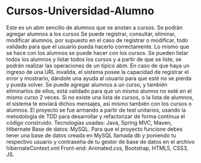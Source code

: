 # Cursos-Universidad-Alumno
Este es un abm sencillo de alumnos que se anotan a cursos.
Se podrán agregar alumnos a los cursos Se puede registrar, consultar, eliminar, modificar alumnos, por supuesto en el caso de registrar o modificar, todo validado para que el usuario pueda hacerlo correctamente.
Lo mismo que se hace con los alumnos se puede hacer con los cursos.
Se pueden listar todos los alumnos y listar todos los cursos y a partir de que se liste, se podrán realizar las operaciones de un típico abm.
En caso de que haya un ingreso de una URL invalida, el sistema posee la capacidad de registrar el error y mostrarlo, dándole una ayuda al usuario para que esté no se pierda y pueda volver. 
Se puede agregar alumnos a un curso, y también eliminarlos de ellos, está validado para que un mismo alumno no esté en el mismo curso 2 veces. 
Si no existe una lista de cursos, o la lista de alumnos, el sistema te enviará dichos mensajes, así mismo también con los cursos o alumnos.
El proyecto se fue armando a partir de test unitarios, usando la metodología de TDD para desarrollar y refactorizar de forma continua el código construido. 
Tecnologías usadas: Java, Spring MVC, Maven, Hibernate Base de datos: MySQL.
Para que el proyecto funcione debes tener una base de datos creada en MySQL llamada db y poniendo tu respectivo usuario y contraseña de tu gestor de base de datos en el archivo hibernateContext.xml 
Front-end: Animated.css, Bootstrap, HTML5, CSS3, JS.
